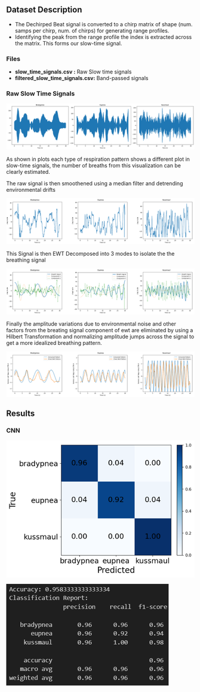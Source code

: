 ## Dataset Description

- The Dechirped Beat signal is converted to a chirp matrix of shape (num. samps per chirp, num. of chirps) for generating range profiles.
- Identifying the peak from the range profile the index is extracted across the matrix. This forms our slow-time signal.

### Files

- **slow_time_signals.csv :** Raw Slow time signals
- **filtered_slow_time_signals.csv:** Band-passed signals

<!-- Plots -->
### Raw Slow Time Signals
![slow-time-signal](images/slow_signal.png)

As shown in plots each type of respiration pattern shows a different plot
in slow-time signals, the number of breaths from this visualization can be clearly estimated. 

The raw signal is then smoothened using a median filter and detrending environmental drifts

![median-filtered](images/Median_filtered.png)

This Signal is then EWT Decomposed into 3 modes to isolate the the breathing signal

![ewt-transform](images/ewts.png)

Finally the amplitude variations due to environmental noise and other factors from the breating signal component of ewt are eliminated by using a Hilbert Transformation and normalizing amplitude jumps across the signal to get a more idealized breathing pattern.

![extract-pattern](images/finals.png)



## Results

### CNN

![cnn-result](images/cnn_results.png)

![cnn-report](images/cnn_report.png)
